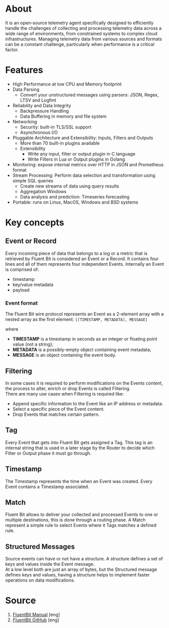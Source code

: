 # About
It is an open-source telemetry agent specifically designed to efficiently handle the challenges of collecting and processing telemetry data across a wide range of environments, from constrained systems to complex cloud infrastructures. Managing telemetry data from various sources and formats can be a constant challenge, particularly when performance is a critical factor.

# Features
- High Performance at low CPU and Memory footprint
- Data Parsing
    - Convert your unstructured messages using parsers: JSON, Regex, LTSV and Logfmt
- Reliability and Data Integrity
    - Backpressure Handling
    - Data Buffering in memory and file system
- Networking
    - Security: built-in TLS/SSL support
    - Asynchronous I/O
- Pluggable Architecture and Extensibility: Inputs, Filters and Outputs
    - More than 70 built-in plugins available
    - Extensibility
        - Write any input, filter or output plugin in C language
        - Write Filters in Lua or Output plugins in Golang
- Monitoring: expose internal metrics over HTTP in JSON and Prometheus format
- Stream Processing: Perform data selection and transformation using simple SQL queries
    - Create new streams of data using query results
    - Aggregation Windows
    - Data analysis and prediction: Timeseries forecasting
- Portable: runs on Linux, MacOS, Windows and BSD systems

# Key concepts
## Event or Record
Every incoming piece of data that belongs to a log or a metric that is retrieved by Fluent Bit is considered an Event or a Record.
It contains four lines and all of them represents four independent Events.
Internally an Event is comprised of:
- timestamp
- key/value metadata
- payload

### Event format
The Fluent Bit wire protocol represents an Event as a 2-element array with a nested array as the first element:
```[[TIMESTAMP, METADATA], MESSAGE]```

where
- **TIMESTAMP** is a timestamp in seconds as an integer or floating point value (not a string);
- **METADATA** is a possibly-empty object containing event metadata; 
- **MESSAGE** is an object containing the event body.

## Filtering
In some cases it is required to perform modifications on the Events content, the process to alter, enrich or drop Events is called Filtering.  
There are many use cases when Filtering is required like:
- Append specific information to the Event like an IP address or metadata.
- Select a specific piece of the Event content.
- Drop Events that matches certain pattern.

## Tag
Every Event that gets into Fluent Bit gets assigned a Tag. This tag is an internal string that is used in a later stage by the Router to decide which Filter or Output phase it must go through.

## Timestamp
The Timestamp represents the time when an Event was created. Every Event contains a Timestamp associated.

## Match
Fluent Bit allows to deliver your collected and processed Events to one or multiple destinations, this is done through a routing phase. A Match represent a simple rule to select Events where it Tags matches a defined rule.

## Structured Messages
Source events can have or not have a structure. A structure defines a set of keys and values inside the Event message.  
At a low level both are just an array of bytes, but the Structured message defines keys and values, having a structure helps to implement faster operations on data modifications.

# Source
1. [FluentBit Manual](https://docs.fluentbit.io/manual/about/what-is-fluent-bit) [eng]
2. [FluentBit GitHub](https://github.com/fluent/fluent-bit) [eng]

